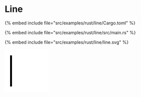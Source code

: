 # Line

{% embed include file="src/examples/rust/line/Cargo.toml" %}

{% embed include file="src/examples/rust/line/src/main.rs" %}


{% embed include file="src/examples/rust/line/line.svg" %}


![Line](../examples/rust/line/line.svg)

